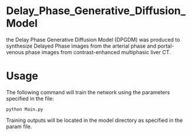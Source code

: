# Delay_Phase_Generative_Diffusion_Model
the Delay Phase Generative Diffusion Model (DPGDM) was produced to synthesize Delayed Phase images from the arterial phase and portal-venous phase images from contrast-enhanced multiphasic liver CT. 

# Usage
The following command will train the network using the parameters specified in the file:
```
python Main.py
```
Training outputs will be located in the model directory as specified in the param file.
